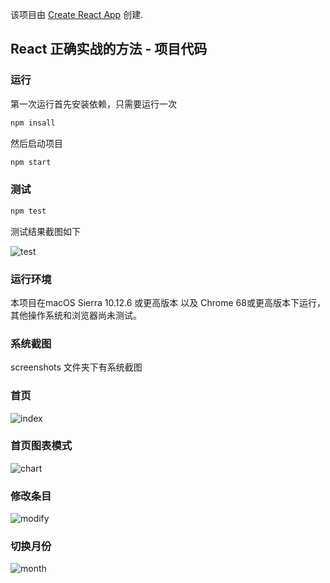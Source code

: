 该项目由 [Create React App](https://github.com/facebookincubator/create-react-app) 创建.

##  React 正确实战的方法 - 项目代码

### 运行

第一次运行首先安装依赖，只需要运行一次

```bash
npm insall
```

然后启动项目

```bash
npm start
```

### 测试

```bash
npm test
```

测试结果截图如下

![test](./screenshots/test.png)


### 运行环境

本项目在macOS Sierra 10.12.6 或更高版本 以及 Chrome 68或更高版本下运行，其他操作系统和浏览器尚未测试。

### 系统截图

screenshots 文件夹下有系统截图

### 首页

![index](./screenshots/index.png)

### 首页图表模式

![chart](./screenshots/index_chart.png)

### 修改条目

![modify](./screenshots/modify_item.png)

### 切换月份

![month](./screenshots/switch_month.png)

